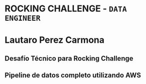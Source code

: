 # ROCKING CHALLENGE - `DATA ENGINEER`

# Lautaro Perez Carmona

## Desafío Técnico para Rocking Challenge
## Pipeline de datos completo utilizando AWS